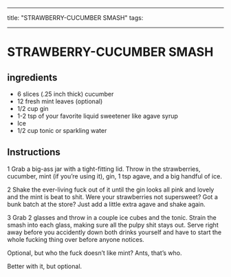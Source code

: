 
---
title: "STRAWBERRY-CUCUMBER SMASH"
tags:

---
# STRAWBERRY-CUCUMBER SMASH



## ingredients
* 6 slices (.25 inch thick) cucumber 
* 12 fresh mint leaves (optional)
* 1/2 cup gin 
* 1-2 tsp of your favorite liquid sweetener like agave syrup 
* Ice 
* 1/2 cup tonic or sparkling water 



## Instructions
1 Grab a big-ass jar with a tight-fitting lid. Throw in the strawberries, cucumber, mint (if you’re using it), gin, 1 tsp agave, and a big handful of ice.

2 Shake the ever-living fuck out of it until the gin looks all pink and lovely and the mint is beat to shit. Were your strawberries not supersweet? Got a bunk batch at the store? Just add a little extra agave and shake again.

3 Grab 2 glasses and throw in a couple ice cubes and the tonic. Strain the smash into each glass, making sure all the pulpy shit stays out. Serve right away before you accidently down both drinks yourself and have to start the whole fucking thing over before anyone notices.

Optional, but who the fuck doesn’t like mint? Ants, that’s who.

Better with it, but optional.






